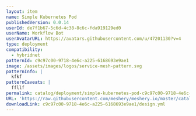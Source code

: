 ```yaml
---
layout: item
name: Simple Kubernetes Pod
publishedVersion: 0.0.14
userId: de7f1b67-5c6d-4c38-8c6c-fda919129ed0
userName: Workflow Bot
userAvatarURL: https://avatars.githubusercontent.com/u/47201130?v=4
type: deployment
compatibility:
  - hybridnet
patternId: c9c97c00-9718-4e6c-a225-6168693e9ae1
image: /assets/images/logos/service-mesh-pattern.svg
patternInfo: |
  kfkf
patternCaveats: |
  ffllf
permalink: catalog/deployment/simple-kubernetes-pod-c9c97c00-9718-4e6c-a225-6168693e9ae1.html
URL: 'https://raw.githubusercontent.com/meshery/meshery.io/master/catalog/c9c97c00-9718-4e6c-a225-6168693e9ae1/0.0.14/design.yml'
downloadLink: c9c97c00-9718-4e6c-a225-6168693e9ae1/design.yml
---
```

